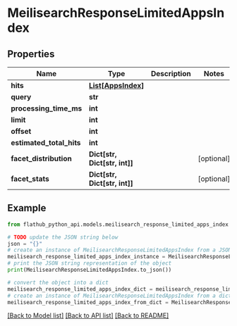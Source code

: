 # MeilisearchResponseLimitedAppsIndex


## Properties

Name | Type | Description | Notes
------------ | ------------- | ------------- | -------------
**hits** | [**List[AppsIndex]**](AppsIndex.md) |  | 
**query** | **str** |  | 
**processing_time_ms** | **int** |  | 
**limit** | **int** |  | 
**offset** | **int** |  | 
**estimated_total_hits** | **int** |  | 
**facet_distribution** | **Dict[str, Dict[str, int]]** |  | [optional] 
**facet_stats** | **Dict[str, Dict[str, int]]** |  | [optional] 

## Example

```python
from flathub_python_api.models.meilisearch_response_limited_apps_index import MeilisearchResponseLimitedAppsIndex

# TODO update the JSON string below
json = "{}"
# create an instance of MeilisearchResponseLimitedAppsIndex from a JSON string
meilisearch_response_limited_apps_index_instance = MeilisearchResponseLimitedAppsIndex.from_json(json)
# print the JSON string representation of the object
print(MeilisearchResponseLimitedAppsIndex.to_json())

# convert the object into a dict
meilisearch_response_limited_apps_index_dict = meilisearch_response_limited_apps_index_instance.to_dict()
# create an instance of MeilisearchResponseLimitedAppsIndex from a dict
meilisearch_response_limited_apps_index_from_dict = MeilisearchResponseLimitedAppsIndex.from_dict(meilisearch_response_limited_apps_index_dict)
```
[[Back to Model list]](../README.md#documentation-for-models) [[Back to API list]](../README.md#documentation-for-api-endpoints) [[Back to README]](../README.md)


